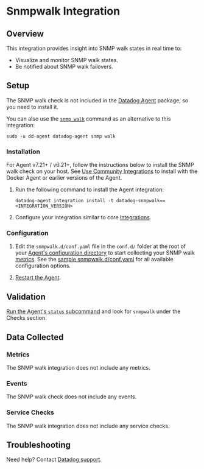 # Snmpwalk Integration

## Overview

This integration provides insight into SNMP walk states in real time to:

- Visualize and monitor SNMP walk states.
- Be notified about SNMP walk failovers.

## Setup

The SNMP walk check is not included in the [Datadog Agent][2] package, so you need to install it.

You can also use the [`snmp walk`][11] command as an alternative to this integration:

```
sudo -u dd-agent datadog-agent snmp walk
```

### Installation

For Agent v7.21+ / v6.21+, follow the instructions below to install the SNMP walk check on your host. See [Use Community Integrations][3] to install with the Docker Agent or earlier versions of the Agent.

1. Run the following command to install the Agent integration:

   ```shell
   datadog-agent integration install -t datadog-snmpwalk==<INTEGRATION_VERSION>
   ```

2. Configure your integration similar to core [integrations][4].

### Configuration

1. Edit the `snmpwalk.d/conf.yaml` file in the `conf.d/` folder at the root of your [Agent's configuration directory][6] to start collecting your SNMP walk [metrics](#metrics). See the [sample snmpwalk.d/conf.yaml][7] for all available configuration options.

2. [Restart the Agent][8].

## Validation

[Run the Agent's `status` subcommand][9] and look for `snmpwalk` under the Checks section. 

## Data Collected

### Metrics

The SNMP walk integration does not include any metrics.

### Events

The SNMP walk check does not include any events.

### Service Checks

The SNMP walk integration does not include any service checks.

## Troubleshooting

Need help? Contact [Datadog support][10].


[2]: /account/settings/agent/latest
[3]: https://docs.datadoghq.com/agent/guide/use-community-integrations/
[4]: https://docs.datadoghq.com/getting_started/integrations/
[6]: https://docs.datadoghq.com/agent/guide/agent-configuration-files/#agent-configuration-directory
[7]: https://github.com/DataDog/integrations-extras/blob/master/snmpwalk/datadog_checks/snmpwalk/data/conf.yaml.example
[8]: https://docs.datadoghq.com/agent/guide/agent-commands/#start-stop-and-restart-the-agent
[9]: https://docs.datadoghq.com/agent/guide/agent-commands/#service-status
[10]: http://docs.datadoghq.com/help
[11]: https://docs.datadoghq.com/network_monitoring/devices/troubleshooting/?tab=linux#device-not-visible-in-datadog
